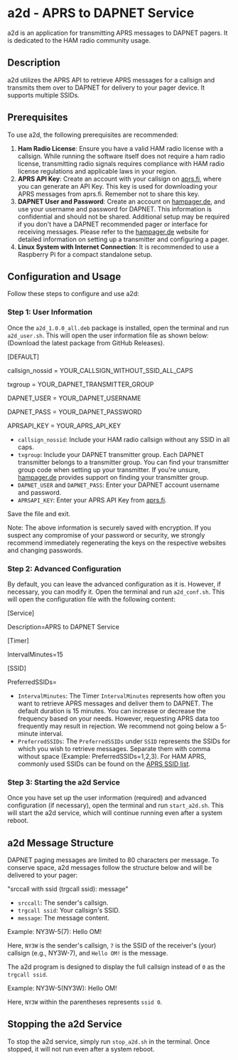 # a2d - APRS to DAPNET Service

a2d is an application for transmitting APRS messages to DAPNET pagers. It is dedicated to the HAM radio community usage.

## Description

a2d utilizes the APRS API to retrieve APRS messages for a callsign and transmits them over to DAPNET for delivery to your pager device. It supports multiple SSIDs.

## Prerequisites

To use a2d, the following prerequisites are recommended:

1. **Ham Radio License**: Ensure you have a valid HAM radio license with a callsign. While running the software itself does not require a ham radio license, transmitting radio signals requires compliance with HAM radio license regulations and applicable laws in your region.
2. **APRS API Key**: Create an account with your callsign on [aprs.fi](https://aprs.fi/), where you can generate an API Key. This key is used for downloading your APRS messages from aprs.fi. Remember not to share this key.
3. **DAPNET User and Password**: Create an account on [hampager.de](https://hampager.de/), and use your username and password for DAPNET. This information is confidential and should not be shared. Additional setup may be required if you don't have a DAPNET recommended pager or interface for receiving messages. Please refer to the [hampager.de](https://hampager.de/) website for detailed information on setting up a transmitter and configuring a pager.
4. **Linux System with Internet Connection**: It is recommended to use a Raspberry Pi for a compact standalone setup.

## Configuration and Usage

Follow these steps to configure and use a2d:

### Step 1: User Information

Once the `a2d_1.0.0_all.deb` package is installed, open the terminal and run `a2d_user.sh`. This will open the user information file as shown below: (Download the latest package from GitHub Releases).

[DEFAULT]

callsign_nossid = YOUR_CALLSIGN_WITHOUT_SSID_ALL_CAPS

txgroup = YOUR_DAPNET_TRANSMITTER_GROUP

DAPNET_USER = YOUR_DAPNET_USERNAME

DAPNET_PASS = YOUR_DAPNET_PASSWORD

APRSAPI_KEY = YOUR_APRS_API_KEY

- `callsign_nossid`: Include your HAM radio callsign without any SSID in all caps.
- `txgroup`: Include your DAPNET transmitter group. Each DAPNET transmitter belongs to a transmitter group. You can find your transmitter group code when setting up your transmitter. If you're unsure, [hampager.de](https://hampager.de/) provides support on finding your transmitter group.
- `DAPNET_USER` and `DAPNET_PASS`: Enter your DAPNET account username and password.
- `APRSAPI_KEY`: Enter your APRS API Key from [aprs.fi](https://aprs.fi/).

Save the file and exit.

Note: The above information is securely saved with encryption. If you suspect any compromise of your password or security, we strongly recommend immediately regenerating the keys on the respective websites and changing passwords.

### Step 2: Advanced Configuration

By default, you can leave the advanced configuration as it is. However, if necessary, you can modify it. Open the terminal and run `a2d_conf.sh`. This will open the configuration file with the following content:

[Service]

Description=APRS to DAPNET Service

[Timer]

IntervalMinutes=15

[SSID]

PreferredSSIDs=

- `IntervalMinutes`: The Timer `IntervalMinutes` represents how often you want to retrieve APRS messages and deliver them to DAPNET. The default duration is 15 minutes. You can increase or decrease the frequency based on your needs. However, requesting APRS data too frequently may result in rejection. We recommend not going below a 5-minute interval.
- `PreferredSSIDs`: The `PreferredSSIDs` under `SSID` represents the SSIDs for which you wish to retrieve messages. Separate them with comma without space (Example: PreferredSSIDs=1,2,3). For HAM APRS, commonly used SSIDs can be found on the [APRS SSID list](http://www.aprs.org/aprs11/SSIDs.txt).

### Step 3: Starting the a2d Service

Once you have set up the user information (required) and advanced configuration (if necessary), open the terminal and run `start_a2d.sh`. This will start the a2d service, which will continue running even after a system reboot.

## a2d Message Structure

DAPNET paging messages are limited to 80 characters per message. To conserve space, a2d messages follow the structure below and will be delivered to your pager:

"srccall with ssid (trgcall ssid): message"
- `srccall`: The sender's callsign.
- `trgcall ssid`: Your callsign's SSID.
- `message`: The message content.

Example: NY3W-5(7): Hello OM!

Here, `NY3W` is the sender's callsign, `7` is the SSID of the receiver's (your) callsign (e.g., NY3W-7), and `Hello OM!` is the message.

The a2d program is designed to display the full callsign instead of `0` as the `trgcall ssid`. 

Example: NY3W-5(NY3W): Hello OM!

Here, `NY3W` within the parentheses represents `ssid 0`.

## Stopping the a2d Service

To stop the a2d service, simply run `stop_a2d.sh` in the terminal. Once stopped, it will not run even after a system reboot.
